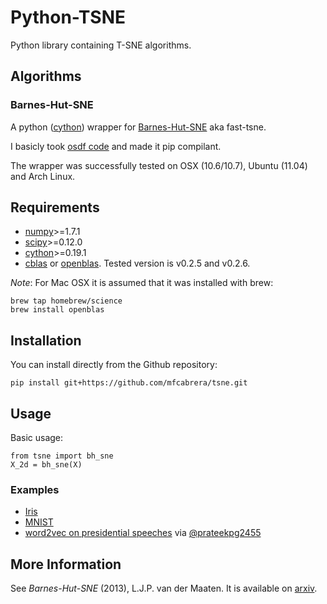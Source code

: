 Python-TSNE
===========

Python library containing T-SNE algorithms.

Algorithms
----------

### Barnes-Hut-SNE

A python ([cython](http://www.cython.org)) wrapper for [Barnes-Hut-SNE](http://homepage.tudelft.nl/19j49/t-SNE.html) aka fast-tsne.

I basicly took [osdf code](https://github.com/osdf/py_bh_tsne) and made it pip compilant.

The wrapper was successfully tested on OSX (10.6/10.7), Ubuntu (11.04) and Arch Linux.

Requirements
------------

* [numpy](numpy.scipy.org)>=1.7.1
* [scipy](http://www.scipy.org/)>=0.12.0
* [cython](cython.org)>=0.19.1
* [cblas](http://www.netlib.org/blas/) or [openblas](https://github.com/xianyi/OpenBLAS). Tested version is v0.2.5 and v0.2.6.

*Note*: For Mac OSX it is assumed that it was installed with brew:

```
brew tap homebrew/science
brew install openblas
```

Installation
------------

You can install  directly from the Github repository:

```
pip install git+https://github.com/mfcabrera/tsne.git
```

Usage
-----

Basic usage:

```
from tsne import bh_sne
X_2d = bh_sne(X)
```

### Examples

* [Iris](http://nbviewer.ipython.org/urls/raw.github.com/danielfrg/py_tsne/master/examples/iris.ipynb)
* [MNIST](http://nbviewer.ipython.org/urls/raw.github.com/danielfrg/py_tsne/master/examples/mnist.ipynb)
* [word2vec on presidential speeches](https://github.com/prateekpg2455/U.S-Presidential-Speeches) via [@prateekpg2455](https://github.com/prateekpg2455)

More Information
----------------

See *Barnes-Hut-SNE* (2013), L.J.P. van der Maaten. It is available on [arxiv](http://arxiv.org/abs/1301.3342).

